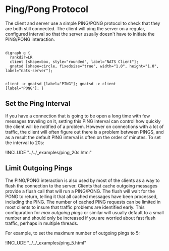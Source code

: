 # Ping/Pong Protocol

The client and server use a simple PING/PONG protocol to check that they are both still connected. The client will ping the server on a regular, configured interval so that the server usually doesn't have to initiate the PING/PONG interaction.

<div class="graphviz"><code data-viz="dot">
digraph g {
  rankdir=LR
  client [shape=box, style="rounded", label="NATS Client"];
  gnatsd [shape=circle, fixedsize="true", width="1.0", height="1.0", label="nats-server"];

  client -> gnatsd [label="PING"];
  gnatsd -> client [label="PONG"];
}
</code></div>

## Set the Ping Interval

If you have a connection that is going to be open a long time with few messages traveling on it, setting this PING interval can control how quickly the client will be notified of a problem. However on connections with a lot of traffic, the client will often figure out there is a problem between PINGS, and as a result the default PING interval is often on the order of minutes. To set the interval to 20s:

!INCLUDE "../../_examples/ping_20s.html"

## Limit Outgoing Pings

The PING/PONG interaction is also used by most of the clients as a way to flush the connection to the server. Clients that cache outgoing messages provide a flush call that will run a PING/PONG. The flush will wait for the PONG to return, telling it that all cached messages have been processed, including the PING. The number of cached PING requests can be limited in most clients to insure that traffic problems are identified early. This configuration for _max outgoing pings_ or similar will usually default to a small number and should only be increased if you are worried about fast flush traffic, perhaps in multiple threads.

For example, to set the maximum number of outgoing pings to 5:

!INCLUDE "../../_examples/ping_5.html"